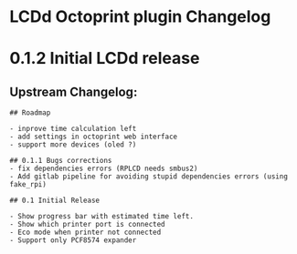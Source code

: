 # LCDd Octoprint plugin Changelog

# 0.1.2 Initial LCDd release

## Upstream Changelog:

	## Roadmap

	- inprove time calculation left
	- add settings in octoprint web interface
	- support more devices (oled ?)

	## 0.1.1 Bugs corrections
	- fix dependencies errors (RPLCD needs smbus2)
	- Add gitlab pipeline for avoiding stupid dependencies errors (using fake_rpi)

	## 0.1 Initial Release

	- Show progress bar with estimated time left.
	- Show which printer port is connected
	- Eco mode when printer not connected
	- Support only PCF8574 expander
